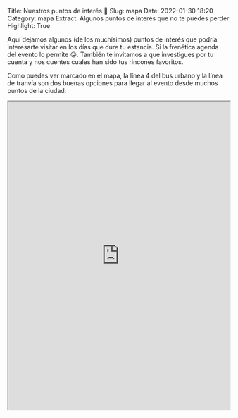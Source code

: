 Title: Nuestros puntos de interés 🚩
Slug: mapa
Date: 2022-01-30 18:20
Category: mapa
Extract: Algunos puntos de interés que no te puedes perder
Highlight: True

Aquí dejamos algunos (de los muchísimos) puntos de interés que podría interesarte visitar en los días que dure tu estancia.
Si la frenética agenda del evento lo permite 😜.
También te invitamos a que investigues por tu cuenta y nos cuentes cuales han sido tus rincones favoritos.

Como puedes ver marcado en el mapa, la línea 4 del bus urbano y la línea de tranvía son dos buenas opciones para llegar al evento desde muchos puntos de la ciudad.

<div style="text-align: center">
<iframe src="https://www.google.com/maps/d/u/0/embed?mid=1IxRp8wgFgWYjOHlw8XLpdZE2sbm_g4Yu&ehbc=2E312F" width="100%" height="700"></iframe>
<div>
